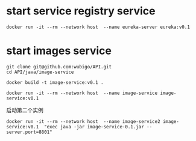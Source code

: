 # start service registry service

```
docker run -it --rm --network host  --name eureka-server eureka:v0.1
```

# start images service

```
git clone git@github.com:wubigo/API.git
cd API/java/image-service

docker build -t image-service:v0.1 .

docker run -it --rm --network host  --name image-service image-service:v0.1

```


启动第二个实例


```
docker run -it --rm --network host  --name image-service2 image-service:v0.1  "exec java -jar image-service-0.1.jar --server.port=8801"
```

